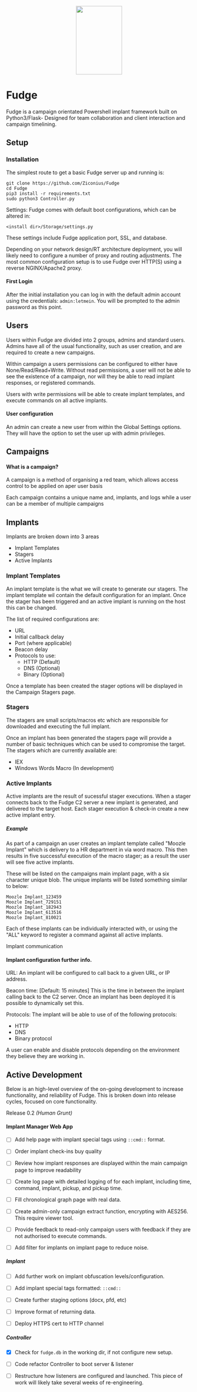 <p align="center">
  <img width="125" height="186" src="https://github.com/Ziconius/Fudge/blob/master/ServerApp/static/fudge.png">
</p>

# Fudge 
Fudge is a campaign orientated Powershell implant framework built on Python3/Flask- Designed for team collaboration and client interaction and campaign timelining.

## Setup
### Installation

The simplest route to get a basic Fudge server up and running is:

```
git clone https://github.com/Ziconius/Fudge
cd Fudge
pip3 install -r requirements.txt
sudo python3 Controller.py
```

Settings:
Fudge comes with default boot configurations, which can be altered in:

`<install dir>/Storage/settings.py`

These settings include Fudge application port, SSL, and database.

Depending on your network design/RT architecture deployment, you will likely need to configure a number of proxy and routing adjustments. The most common configuration  setup is to use Fudge over HTTP(S) using a reverse NGINX/Apache2 proxy.

#### First Login
After the initial installation you can log in with the default admin account using the credentials: `admin:letmein`. You will be prompted to the admin password as this point. 

## Users
Users within Fudge are divided into 2 groups, admins and standard users. Admins have all of the usual functionality, such as user creation, and are required to create a new campaigns.

Within campaign a users permissions can be configured to either have None/Read/Read+Write. Without read permissions, a user will not be able to see the existence of a campaign, nor will they be able to read implant responses, or registered commands.

Users with write permissions will be able to create implant templates, and execute commands on all active implants.

#### User configuration

An admin can create a new user from within the Global Settings options. They will have the option to set the user up with admin privileges.


## Campaigns
#### What is a campaign?
A campaign is a method of organising a red team, which allows access control to be applied on aper user basis

Each campaign contains a unique name and, implants, and logs while a user can be a member of multiple campaigns



## Implants

Implants are broken down into 3 areas

* Implant Templates
* Stagers
* Active Implants

### Implant Templates
An implant template is the what we will create to generate our stagers. The implant template wil contain the default configuration for an implant. Once the stager has been triggered and an active implant is running on the host this can be changed.

The list of required configurations are:
* URL
* Initial callback delay
* Port (where applicable)
* Beacon delay
* Protocols to use:
  * HTTP (Default)
  * DNS (Optional)
  * Binary (Optional)
  
Once a template has been created the stager options will be displayed in the Campaign Stagers page.

### Stagers

The stagers are small scripts/macros etc which are responsible for downloaded and executing the full implant.

Once an implant has been generated the stagers page will provide a number of basic techniques which can be used to compromise the target. The stagers which are currently available are:

* IEX
* Windows Words Macro (In development)


### Active Implants

Active implants are the result of sucessful stager executions. When a stager connects back to the Fudge C2 server a new implant is generated, and delivered to the target host. Each stager execution & check-in create a new active implant entry.


##### _Example_
As part of a campaign an user creates an implant template called "Moozle Implant" which is delivery to a HR department in via word macro. This then results in five successful execution of the macro stager; as a result the user will see five active implants.
 
 These will be listed on the campaigns main implant page, with a six character unique blob. The unique implants will be listed something similar to below:

```
Moozle Implant_123459
Moozle Implant_729151
Moozle Implant_182943
Moozle Implant_613516
Moozle Implant_810021
```

Each of these implants can be individually interacted with, or using the "ALL" keyword to register a command against all active implants.

Implant communication


#### Implant configuration further info.
URL: An implant will be configured to call back to a given URL, or IP address.

Beacon time: [Default: 15 minutes] This is the time in between the implant calling back to the C2 server. Once an implant has been deployed it is possible to dynamically set this.

Protocols: The implant will be able to use of of the following protocols:
* HTTP
* DNS 
* Binary protocol

A user can enable and disable protocols depending on the environment they believe they are working in.


## Active Development
Below is an high-level overview of the on-going development to increase functionality, and reliability of Fudge. This is broken down into release cycles, focused on core functionality.

Release 0.2 _(Human Grunt)_
#### Implant Manager Web App
- [ ] Add help page with implant special tags using `::cmd::` format.
- [ ] Order implant check-ins buy quality
- [ ] Review how implant responses are displayed within the main campaign page to improve readability
- [ ] Create log page with detailed logging of for each implant, including time, command, implant, pickup, and pickup time.
- [ ] Fill chronological graph page with real data.
- [ ] Create admin-only campaign extract function, encrypting with AES256. This require viewer tool.
- [ ] Provide feedback to read-only campaign users with feedback if they are not authorised to execute commands.
- [ ] Add filter for implants on implant page to reduce noise.


##### Implant

- [ ] Add further work on implant obfuscation levels/configuration.
- [ ] Add implant special tags formatted: `::cmd::`
- [ ] Create further staging options (docx, pfd, etc)
- [ ] Improve format of returning data.
- [ ] Deploy HTTPS cert to HTTP channel



##### Controller
- [x] Check for `fudge.db` in the working dir, if not configure new setup. 
- [ ] Code refactor Controller to boot server & listener 
- [ ] Restructure how listeners are configured and launched. This piece of work will likely take several weeks of re-engineering.
 
